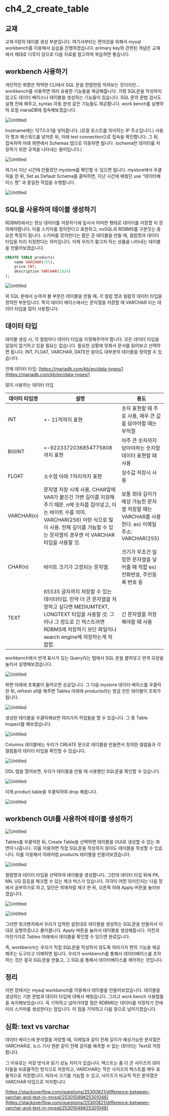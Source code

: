 # ch4_2_create_table

## 교재

교재 0장의 테이블 생성 부분입니다. 여기서부터는 편의성을 위해서 mysql workbench를 이용해서 실습을 진행하겠습니다. primary key와 관련된 개념은 교재에서 제대로 다루지 않으로 다음 자료를 참고하여  복습하면 좋습니다.

## workbench 사용하기

개인적인 취향은 딱딱한 CLI에서 SQL 문을 한땀한땀 익혀보는 것이지만… workbench를 사용하면 여러 유용한 기능들을 제공해줍니다. 가령 SQL문을 작성하지 않고도 데이터 베이스나 테이블을 생성하는 기능들이 있습니다. SQL 문의 문법 검사도 실행 전에 해주고, syntax 자동 완성 같은 기능들도 제공합니다. work bench를 실행하여 로컬 mariaDB에 접속해보겠습니다.

![Untitled](ch4_2_create_table%207e0911b849ee48e1a8e62b026d31b083/Untitled.png)

hostname에는 127.0.0.1을 넣어줍니다. (로컬 호스트를 의미하는 IP 주소입니다.) 사용자 명과 패스워드를 넣어준 뒤, 아래 test connection으로 접속을 확인합니다. 그 뒤, 접속하여 아래 화면에서 Schemas 탭으로 이동하면 됩니다. (schema란 데이터를 저장하기 위한 규격을 나타내는 용어입니다.)

![Untitled](ch4_2_create_table%207e0911b849ee48e1a8e62b026d31b083/Untitled%201.png)

여기서 지난 시간에 만들었던 mystore를 확인할 수 있으면 됩니다. mystore에서 우클릭을 한 뒤, Set as Default Schema를 클릭하면, 지난 시간에 배웠던 use “데이터베이스  명” 과 동일한 작업을 수행합니다.

![Untitled](ch4_2_create_table%207e0911b849ee48e1a8e62b026d31b083/Untitled%202.png)

## SQL을 사용하여 테이블 생성하기

RDBMS에서는 항상 데이터를 저장하기에 앞서서 어떠한 형태로 데이터를 저장할 지 정의해야합니다. 이를 스키마를 정의한다고 표현하고, noSQL과 RDBMS를 구분짓는 중요한 특징이 됩니다. 스키마를 정의한다는 말은 곧 테이블을 만들 때, 컬럼명과 데이터 타입을 미리 지정한다는 의미입니다. 이제 우리가 팔고자 하는 상품을 나타내는 테이블을 만들어보겠습니다.

```sql
CREATE TABLE products(
	name VARCHAR(255),
	price INT,
	description VARCHAR(1024)
);
```

![Untitled](ch4_2_create_table%207e0911b849ee48e1a8e62b026d31b083/Untitled%203.png)

위 SQL 문에서 눈여겨 볼 부분은 테이블을 만들 때, 각 컬럼 명과 컬럼의 데이터 타입을 정의한 부분입니다. 특히 데이터 베이스에서는 문자열을 저장할 때 VARCHAR 라는 데이터 타입을 많이 사용합니다. 

## 데이터 타입

테이블 생성 시, 각 컬럼마다 데이터 타입을 지정해주어야 합니다. 모든 데이터 타입을 일일이 암기하고 있을 필요는 없습니다. 필요한 상황에 맞춰서 문서를 읽어보고 선택하면 됩니다. INT, FLOAT, VARCHAR, DATE만 알아도 대부분의 테이블을 정의할 수 있습니다.

전체 데이터 타입: [https://mariadb.com/kb/en/data-types/](https://mariadb.com/kb/en/data-types/)

많이 사용하는 데이터 타입

| 데이터 타입명 | 설명 | 용도 |
| --- | --- | --- |
| INT | +- 21억까지 표현 | 숫자 표현할 때 주로 사용, 매우 큰 값을 담아야할 때는 부적절 |
|  BIGINT | +-9223372036854775808까지 표현 | 아주 큰 숫자까지 담아야하는 숫자형 데이터 표현할 때 사용 |
| FLOAT | 소수점 아래 7자리까지 표현 | 실수값 저장시 사용 |
| VARCHAR(n) | 문자열 저장 시에 사용, CHAR앞에 VAR가 붙은건 가변 길이를 지원해주기 때문. n에 숫자를 집어넣고, 이는 바이트 수를 의미. VARCHAR(256) 이런 식으로 많이 사용. 전체 길이를 가늠할 수 있는 문자열의 경우엔 이 VARCHAR 타입을 사용할 것. | 보통 최대 길이가 예상 가능한 문자열 저장할 때는 VARCHAR를 사용한다. ex) 이메일 주소: VARCHAR(255)  |
| CHAR(n) | 바이트 크기가 고정되는 문자열. | 크기가 무조건 일정한 문자열을 넣어줄 때 적합 ex) 전화번호, 주민등록 번호 등 |
| TEXT | 65535 글자까지 저장할 수 있는 데이터타입. 만약 더 큰 문자열을 저장하고 싶다면 MEDIUMTEXT, LONGTEXT 타입을 사용할 것. 그러나 그 정도로 긴 텍스트라면 RDBMS에 저장하기 보단 파일이나 search engine에 저장하는게 적합함.  | 긴 문자열을 저장해야할 때 사용 |

workbench에서 번개 표시가 있는 Query라는 탭에서 SQL 문을 붙여넣고 번개 모양을 눌러서 실행해보겠습니다.

![Untitled](ch4_2_create_table%207e0911b849ee48e1a8e62b026d31b083/Untitled%204.png)

화면 아래에 초록불이 들어오면 성공입니다. 그 다음 mystore 데이터 베이스를 우클릭 한 뒤, refresh all을 해주면 Tables 아래에 products라는 방금 만든 테이블이 조회가 됩니다.

![Untitled](ch4_2_create_table%207e0911b849ee48e1a8e62b026d31b083/Untitled%205.png)

생성된 테이블을 우클릭해보면 여러가지 작업들을 할 수 있습니다. 그 중 Table Inspect를 해보겠습니다.

![Untitled](ch4_2_create_table%207e0911b849ee48e1a8e62b026d31b083/Untitled%206.png)

Columns 테이블에는 우리가 CREATE 문으로 테이블을 만들면서 정의한 컬럼들과 각 컬럼들의 데이터 타입을 확인할 수 있습니다. 

![Untitled](ch4_2_create_table%207e0911b849ee48e1a8e62b026d31b083/Untitled%207.png)

DDL 탭을 열어보면, 우리가 테이블을 만들 때 사용했던 SQL문을 확인할 수 있습니다.

![Untitled](ch4_2_create_table%207e0911b849ee48e1a8e62b026d31b083/Untitled%208.png)

이제 product table을 우클릭하여 drop 해줍니다.

![Untitled](ch4_2_create_table%207e0911b849ee48e1a8e62b026d31b083/Untitled%209.png)

## workbench GUI를 사용하여 테이블 생성하기

![Untitled](ch4_2_create_table%207e0911b849ee48e1a8e62b026d31b083/Untitled%2010.png)

Tables를 우클릭한 뒤, Create Table을 선택하면 테이블을 GUI로 생성할 수 있는 화면이 나옵니다. 이를 이용하면 직접 SQL문을 작성하지 않아도 테이블을 작성할 수 있습니다. 이를 이용해서 아래처럼 products  테이블을 만들어보겠습니다.

![Untitled](ch4_2_create_table%207e0911b849ee48e1a8e62b026d31b083/Untitled%2011.png)

컬럼명과 데이터 타입을 선택하여 테이블을 생성합니다. 그런데 데이터 타입 뒤에 PK, NN, UQ 등등을 체크할 수 있는 체크 박스가 있습니다. 각각이 어떤 의미인지는 다음 장에서 공부하기로 하고, 일단은 위에처럼 체크 한 뒤, 오른쪽 아래 Apply 버튼을 눌러보겠습니다.

![Untitled](ch4_2_create_table%207e0911b849ee48e1a8e62b026d31b083/Untitled%2012.png)

![Untitled](ch4_2_create_table%207e0911b849ee48e1a8e62b026d31b083/Untitled%2013.png)

그러면 워크벤치에서 우리가 입력한 설정대로 테이블을 생성하는 SQL문을 만들어서 이대로 실행하겠냐고 물어봅니다. Apply 버튼을 눌러서 테이블을 생성해줍시다. 이전과 마찬가지로 Tables 아래에서 테이블을 확인할 수 있으면 완료입니다. 

즉, workbench는 우리가 직접 SQL문을 작성하지 않도록 여러가지 편의 기능을 제공해주는 도구라고 이해하면 됩니다. 우리가 workbench를 통해서 데이터베이스를 조작하는 것은 결국 SQL문을 만들고, 그 SQL을 통해서 데이터베이스를 제어하는 것입니다.

## 정리

이번 장에서는 mysql workbench를 이용해서 테이블을 만들어보았습니다. 테이블을 생성하는 기본 문법과 데이터 타입에 대해서 배웠습니다. 그리고 work bench 사용법들을 숙지해보았습니다. 꼭 기억하고 넘어가야할 점은 RDBMS는 데이터를 저장하기 전에 미리 스키마를 생성한다는 점입니다. 이 점을 기억하고 다음 장으로 넘어가겠습니다.

## 심화: text vs varchar

데이터 베이스에 문자열을 저장할 때, 이메일과 같이 전체 길이가 예상가능한 문자열은 VARCHAR로, 뉴스 기사 원문 같이 전체 길이를 예측할 수 없는 데이터는 Text로 저장합니다.

그 이유로는 저장 방식과 읽기 성능 차이가 있습니다. 텍스트는 좀 더 큰 사이즈의 데이터들을 비효율적인 방식으로 저장하고, VARCHAR는 작은 사이즈의 텍스트를 매우 효율적으로 저장합니다. 따라서 크기를 가늠할 수 있고, 사이즈가 비교적 작은 문자열은 VARCHAR 타입으로 저자합니다.

[https://stackoverflow.com/questions/25300821/difference-between-varchar-and-text-in-mysql/25301046#25301046](https://stackoverflow.com/questions/25300821/difference-between-varchar-and-text-in-mysql/25301046#25301046)